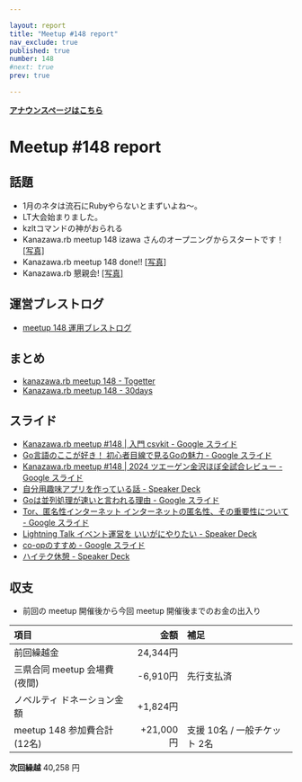 ```yaml
---

layout: report
title: "Meetup #148 report"
nav_exclude: true
published: true
number: 148
#next: true
prev: true

---
```


<div style="text-align: left;"><a href="/148"><strong>アナウンスページはこちら</strong></a></div>

# Meetup #148 report

## 話題

* 1月のネタは流石にRubyやらないとまずいよね〜。
* LT大会始まりました。
* kzltコマンドの神がおられる
* Kanazawa.rb meetup 148 izawa さんのオープニングからスタートです！ [[写真]](https://x.com/kiyohara/status/1870329232049819760/photo/1)
* Kanazawa.rb meetup 148 done!! [[写真]](https://x.com/kiyohara/status/1870380654241980721/photo/1)
* Kanazawa.rb 懇親会! [[写真]](https://x.com/kiyohara/status/1870401130880196820/photo/1)

## 運営ブレストログ

* [meetup 148 運用ブレストログ](https://github.com/kanazawarb/meetup/wiki/meetup-148-%E9%81%8B%E7%94%A8%E3%83%96%E3%83%AC%E3%82%B9%E3%83%88%E3%83%AD%E3%82%B0)

## まとめ

<!-- Togetter, 30days のリンクをいれる -->

* [kanazawa.rb meetup 148 - Togetter](https://togetter.com/li/2484535)
* [Kanazawa.rb meetup 148 - 30days](https://30d.jp/kzrb/136)


## スライド

* [Kanazawa.rb meetup #148 | 入門 csvkit - Google スライド](https://docs.google.com/presentation/d/1YMyufZsHb2FhK5UuxIbRrJkNcP9JPAMdg6cTfVJezFE/edit#slide=id.p)
* [Go言語のここが好き！ 初心者目線で見るGoの魅力 - Google スライド](https://docs.google.com/presentation/d/1KnBABT3_ZYP39w_UbBWgX77ngxopzeN2HPBADXb3lOc/edit#slide=id.p)
* [Kanazawa.rb meetup #148 | 2024 ツエーゲン金沢ほぼ全試合レビュー - Google スライド](https://docs.google.com/presentation/d/1qffvN4QKKKSvoE8aK9zXSitmdkA0IR0o1YJPbnRGdm0/edit#slide=id.p)
* [自分用趣味アプリを作っている話 - Speaker Deck](https://speakerdeck.com/takayukiatkwsk/zi-fen-yong-qu-wei-apuriwozuo-tuteiruhua)
* [Goは並列処理が速いと言われる理由 - Google スライド](https://docs.google.com/presentation/d/1QyEOIhXKrBf1J78usKxnF2P_t5M11zDOH8miJSqDVjI/edit#slide=id.p)
* [Tor、匿名性インターネット インターネットの匿名性、その重要性について - Google スライド](https://docs.google.com/presentation/d/1TiUIBo_WUIUb8SS1Wdu-8L1Hp-RHO7RFuH_F0DJ1BD0/edit#slide=id.p)
* [Lightning Talk イベント運営を いいがにやりたい - Speaker Deck](https://speakerdeck.com/kiyohara/lightning-talk-ibentoyun-ying-wo-iiganiyaritai)
* [co-opのすすめ - Google スライド](https://docs.google.com/presentation/d/1WearXwRIM2xp2JZFzLYvy3m_SvozRXgZP4Fae5cigb4/edit#slide=id.p)
* [ハイテク休憩 - Speaker Deck](https://speakerdeck.com/sat/haitekuxiu-qi)

## 収支

* 前回の meetup 開催後から今回 meetup 開催後までのお金の出入り

| 項目                    |       金額 | 補足                 |
|:----------------------|---------:|:-------------------|
| 前回繰越金                 |  24,344円 |                    |
| 三県合同 meetup 会場費(夜間)   | -6,910円 | 先行支払済                                           |
| ノベルティ ドネーション金額        |  +1,824円 |                    |
| meetup 148 参加費合計(12名) | +21,000円 | 支援 10名 / 一般チケット 2名 |

**次回繰越**  40,258 円

